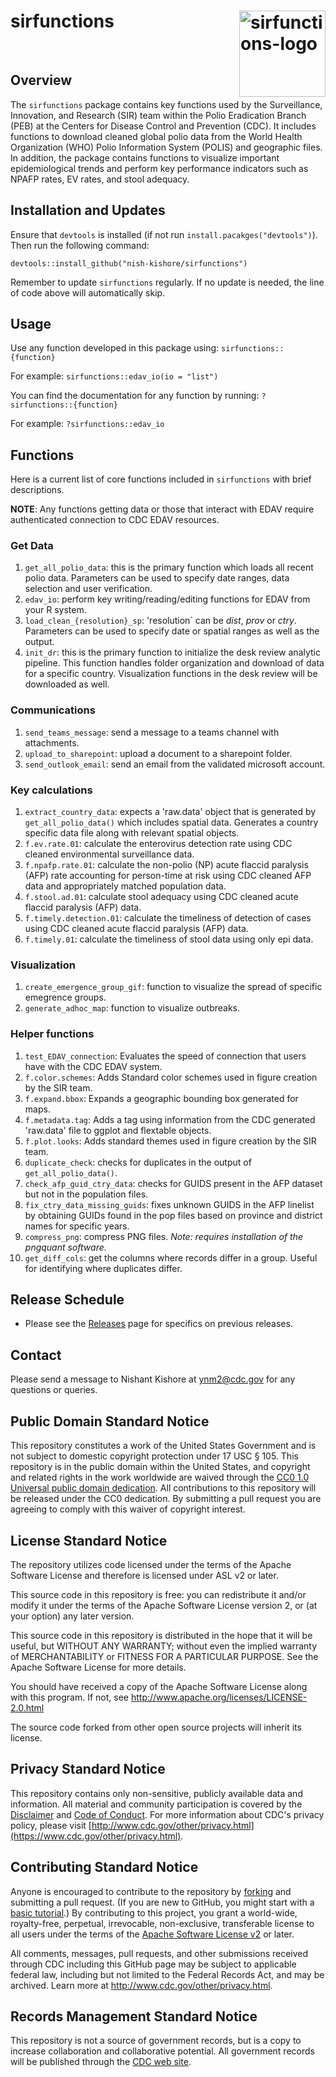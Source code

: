 
# sirfunctions <img src="https://github.com/user-attachments/assets/3d0dc2cb-b3cc-4e41-ac5f-1dc2ac712449" alt="sirfunctions-logo" height=138, align="right">

<br>


## Overview

The `sirfunctions` package contains key functions used by the Surveillance, Innovation, and Research (SIR) team within the Polio Eradication Branch (PEB) at the Centers for Disease Control and Prevention (CDC). It includes functions to download cleaned global polio data from the World Health Organization (WHO) Polio Information System (POLIS) and geographic files. In addition, the package contains functions to visualize important epidemiological trends and perform key performance indicators such as NPAFP rates, EV rates, and stool adequacy.

## Installation and Updates

Ensure that `devtools` is installed (if not run `install.pacakges("devtools")`). Then run the following command:

```         
devtools::install_github("nish-kishore/sirfunctions")
```

Remember to update `sirfunctions` regularly. If no update is needed, the line of code above will automatically skip.

## Usage

Use any function developed in this package using: `sirfunctions::{function}`

For example: `sirfunctions::edav_io(io = "list")`

You can find the documentation for any function by running: `?sirfunctions::{function}`

For example: `?sirfunctions::edav_io`

## Functions

Here is a current list of core functions included in `sirfunctions` with
brief descriptions.

**NOTE**: Any functions getting data or those that interact with EDAV require authenticated connection to CDC EDAV resources.

### Get Data

1)  `get_all_polio_data`: this is the primary function which loads all
    recent polio data. Parameters can be used to specify date ranges,
    data selection and user verification.
2)  `edav_io`: perform key writing/reading/editing functions for EDAV
    from your R system.
3)  `load_clean_{resolution}_sp`: 'resolution\` can be *dist*, *prov* or
    *ctry*. Parameters can be used to specify date or spatial ranges as
    well as the output.
4)  `init_dr`: this is the primary function to initialize the desk
    review analytic pipeline. This function handles folder organization
    and download of data for a specific country. Visualization functions
    in the desk review will be downloaded as well.

### Communications

1)  `send_teams_message`: send a message to a teams channel with
    attachments.
2)  `upload_to_sharepoint`: upload a document to a sharepoint folder.
3)  `send_outlook_email`: send an email from the validated microsoft
    account.

### Key calculations

1)  `extract_country_data`: expects a 'raw.data' object that is
    generated by `get_all_polio_data()` which includes spatial data.
    Generates a country specific data file along with relevant spatial
    objects.
2)  `f.ev.rate.01`: calculate the enterovirus detection rate using CDC
    cleaned environmental surveillance data.
3)  `f.npafp.rate.01`: calculate the non-polio (NP) acute flaccid
    paralysis (AFP) rate accounting for person-time at risk using CDC
    cleaned AFP data and appropriately matched population data.
4)  `f.stool.ad.01`: calculate stool adequacy using CDC cleaned acute
    flaccid paralysis (AFP) data.
5)  `f.timely.detection.01`: calculate the timeliness of detection of
    cases using CDC cleaned acute flaccid paralysis (AFP) data.
6)  `f.timely.01`: calculate the timeliness of stool data using only epi
    data.  

### Visualization
1)  `create_emergence_group_gif`: function to visualize the spread of
    specific emegrence groups.
2) `generate_adhoc_map`: function to visualize outbreaks.

### Helper functions

1)  `test_EDAV_connection`: Evaluates the speed of connection that users
    have with the CDC EDAV system.
2)  `f.color.schemes`: Adds Standard color schemes used in figure
    creation by the SIR team.
3)  `f.expand.bbox`: Expands a geographic bounding box generated for
    maps.
4)  `f.metadata.tag`: Adds a tag using information from the CDC
    generated 'raw.data' file to ggplot and flextable objects.
5)  `f.plot.looks`: Adds standard themes used in figure creation by the
    SIR team.
6) `duplicate_check`: checks for duplicates in the output of `get_all_polio_data()`.
7) `check_afp_guid_ctry_data`: checks for GUIDS present in the AFP dataset but not in the population files.
8) `fix_ctry_data_missing_guids`: fixes unknown GUIDS in the AFP linelist by
   obtaining GUIDs found in the pop files based on province and district names for specific years.
10) `compress_png`: compress PNG files. _Note: requires installation of the pngquant software._
11) `get_diff_cols`: get the columns where records differ in a group. Useful for identifying where duplicates differ.

## Release Schedule
-   Please see the
    [Releases](https://github.com/nish-kishore/sirfunctions/releases)
    page for specifics on previous releases.

## Contact

Please send a message to Nishant Kishore at
[ynm2\@cdc.gov](mailto:ynm2@cdc.gov) for any questions or
queries.

## Public Domain Standard Notice

This repository constitutes a work of the United States Government and
is not subject to domestic copyright protection under 17 USC § 105. This
repository is in the public domain within the United States, and
copyright and related rights in the work worldwide are waived through
the [CC0 1.0 Universal public domain
dedication](https://creativecommons.org/publicdomain/zero/1.0/). All
contributions to this repository will be released under the CC0
dedication. By submitting a pull request you are agreeing to comply with
this waiver of copyright interest.

## License Standard Notice

The repository utilizes code licensed under the terms of the Apache
Software License and therefore is licensed under ASL v2 or later.

This source code in this repository is free: you can redistribute it
and/or modify it under the terms of the Apache Software License version
2, or (at your option) any later version.

This source code in this repository is distributed in the hope that it
will be useful, but WITHOUT ANY WARRANTY; without even the implied
warranty of MERCHANTABILITY or FITNESS FOR A PARTICULAR PURPOSE. See the
Apache Software License for more details.

You should have received a copy of the Apache Software License along
with this program. If not, see
<http://www.apache.org/licenses/LICENSE-2.0.html>

The source code forked from other open source projects will inherit its
license.

## Privacy Standard Notice

This repository contains only non-sensitive, publicly available data and
information. All material and community participation is covered by the
[Disclaimer](https://github.com/CDCgov/template/blob/master/DISCLAIMER.md)
and [Code of
Conduct](https://github.com/CDCgov/template/blob/master/code-of-conduct.md).
For more information about CDC's privacy policy, please visit
[http://www.cdc.gov/other/privacy.html](https://www.cdc.gov/other/privacy.html).

## Contributing Standard Notice

Anyone is encouraged to contribute to the repository by
[forking](https://help.github.com/articles/fork-a-repo) and submitting a
pull request. (If you are new to GitHub, you might start with a [basic
tutorial](https://help.github.com/articles/set-up-git).) By contributing
to this project, you grant a world-wide, royalty-free, perpetual,
irrevocable, non-exclusive, transferable license to all users under the
terms of the [Apache Software License
v2](http://www.apache.org/licenses/LICENSE-2.0.html) or later.

All comments, messages, pull requests, and other submissions received
through CDC including this GitHub page may be subject to applicable
federal law, including but not limited to the Federal Records Act, and
may be archived. Learn more at <http://www.cdc.gov/other/privacy.html>.

## Records Management Standard Notice

This repository is not a source of government records, but is a copy to
increase collaboration and collaborative potential. All government
records will be published through the [CDC web
site](http://www.cdc.gov).
